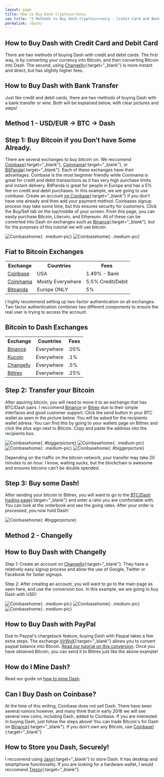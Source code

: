 ```yaml
---
layout: page
title: How to Buy Dash Cryptocurrency
seo_title: "2 Methods to Buy Dash Cryptocurrency - Credit Card and Bank"
permalink: /dash/
---
```



## How to Buy Dash with Credit Card and Debit Card

There are two methods of buying Dash with credit and debit cards. The first way, is by converting your currency into Bitcoin, and then converting Bitcoin into Dash. The second, using [Changelly](https://changelly.com/?ref_id=4af50f9c87f2){:target="_blank"} is more instant and direct, but has slightly higher fees.

## How to Buy Dash with Bank Transfer

Just like credit and debit cards, there are two methods of buying Dash with a bank transfer or wire. Both will be explained below, with clear pictures and steps!


## Method 1 - USD/EUR -> BTC -> Dash

## Step 1: Buy Bitcoin if you Don’t have Some Already.

There are several exchanges to buy bitcoin on. We reccomend [Coinbase](https://www.coinbase.com/join/53bc38a3b11f6623df000004){:target="_blank"}, [Coinmama](https://www.coinmama.com/?ref=buyaltcoinsworldwideio){:target="_blank"}, or [BitPanda](https://www.bitpanda.com/?ref=7989064235904733469){:target="_blank"}. Each of these exchanges have their advantages. Coinbase is the most beginner friendly while Coinmama is great for credit and debit transactions as it has very high purchase limits and instant delivery.  BitPanda is great for people in Europe and has a 5% fee on credit and debit purchases. In this example, we are going to use coinbase. Create an account [on Coinbase](https://www.coinbase.com/join/53bc38a3b11f6623df000004){:target="_blank"} if you don’t have one already and then add your payment method.  Coinbases signup process may take some time, but this ensures security for customers. Click the Buy/Sell tab on the top/middle of your screen. From this page, you can easily purchase Bitcoin, Litecoin, and Ethereum. All of these can be converted into Dash on exchanges such as [Binance](https://www.binance.com/?ref=18991911){:target="_blank"}, but for the purposes of this tutorial we will use bitcoin.


![Coinbasehome](/img/Coinbase3.png){: .medium-pic}
![Coinbasehome](/img/Coinbase2.png){: .medium-pic}

## Fiat to Bitcoin Exchanges 
<table class="basic-table" align="center">
 <tr>
  <th>Exchange</th>
  <th>Countries</th>
  <th>Fees</th>
 </tr>

 <tr>
  <td><a href="https://www.coinbase.com/join/53bc38a3b11f6623df000004"> Coinbase</a></td>
  <td>USA</td>
  <td>1.49% - Bank </td>
 </tr>

 <tr>
  <td><a href="https://www.coinmama.com/?ref=buyaltcoinsworldwideio">Coinmama</a></td>
  <td>Mostly Everywhere</td>
  <td>5.5% Credit/Debit</td>
 </tr>
 <tr>
  <td><a href="https://www.bitpanda.com/?ref=7989064235904733469">Bitpanda</a></td>
  <td>Europe ONLY</td>
  <td>5%</td>
 </tr>
 
</table>


I highly recommend setting up two-factor authentication on all exchanges. Two factor authentication combines two different components to ensure the real user is trying to access the account. 

## Bitcoin to Dash Exchanges 
<table class="basic-table" align="center">
 <tr>
  <th>Exchange</th>
  <th>Countries</th>
  <th>Fees</th>
 </tr>

 <tr>
  <td><a href="https://www.binance.com/?ref=18991911"> Binance</a></td>
  <td>Everywhere</td>
  <td>.05% </td>
 </tr>

<tr>
  <td><a href="https://www.kucoin.com/#/?r=22K26">Kucoin</a></td>
  <td>Everywhere</td>
  <td>.1%</td>
 </tr>

 <tr>
  <td><a href="https://changelly.com/?ref_id=4af50f9c87f2">Changelly</a></td>
  <td>Everywhere</td>
  <td>.5%</td>
 </tr>
 <tr>
  <td><a href="https://bittrex.com/">Bittrex</a></td>
  <td>Everywhere</td>
  <td>.25%</td>
 </tr>
 
</table>

## Step 2: Transfer your Bitcoin

After aquiring bitcoin, you will need to move it to an exchange that has BTC/Dash pairs. I reccomend [Binance](https://www.binance.com/?ref=18991911) or [Bitrex]() due to their simple interfaces and good customer support. Click the send button in your BTC wallet as seen in the picture below. You will be asked for the recipients wallet adress. You can find this by going to your wallets page on Bittrex and click the plus sign next to Bitcoin. Copy and paste the address into the recipients box.

![Coinbasehome](/img/BittrexWithdraw.png){: #biggerpicture}
![Coinbasehome](/img/Send1.png){: .medium-pic}
![Coinbasehome](/img/Send2.png){: .medium-pic} 
![Coinbasehome](/img/Send3.png){: #biggerpicture}


Depending on the traffic on the bitcoin network, your transfer may take 20 minutes to an hour. I know, waiting sucks, but the blockchain is awesome and ensures bitcoins can't be double spended. 

## Step 3: Buy some Dash!

After sending your bitcoin to Bittrex, you will want to go to the [BTC/Dash trading page](https://bittrex.com/Market/Index?MarketName=BTC-DASH){:target="_blank"} and enter a ratio you are comfortable with. You can look at the orderbook and see the going rates. After your order is processed, you now hold Dash! 

![Coinbasehome](/img/ExchangeArk.png){: #biggerpicture}


## Method 2 - Changelly

## How to Buy Dash with Changelly

Step 1: Create an account on [Changelly](https://changelly.com/?ref_id=4af50f9c87f2){:target="_blank"}. They have a relatively easy signup process and allow the use of Google, Twitter or Facebook for faster signups.

Step 2: After creating an account, you will want to go to the main page as seen here, and use the conversion box. In this example, we are going to buy Dash with USD! 

![Coinbasehome](/img/XRP2.png){: .medium-pic}
![Coinbasehome](/img/XRP.png){: .medium-pic}
![Coinbasehome](/img/XRP1.png){: .medium-pic}

## How to Buy Dash with PayPal

Due to Paypal's chargeback feature, buying Dash with Paypal takes a few extra steps. The exchange [VirWoX](https://www.virwox.com?r=22aa25){:target="_blank"} allows you to convert paypal balance into Bitcoin. [Read our tutorial on this conversion](/buy-bitcoin/paypal/). Once you have obtained Bitcoin, you can send it to Bittrex just like the above example!

## How do I Mine Dash?

Read our guide on [how to mine Dash](/mining/hardware/dash/).

## Can I Buy Dash on Coinbase?

At the time of this writing, Coinbase does not sell Dash. There have been several rumors however, and many think that in early 2018 we will see several new coins, including Dash, added to Coinbase. If you are interested in buying Dash, just follow the steps above! You can trade Bitcoin's for Dash on [Binance](https://www.binance.com/?ref=18991911){:target="_blank"}. If you don't own any Bitcoin, use [Coinbase!](https://www.coinbase.com/join/53bc38a3b11f6623df000004){:target="_blank"}

## How to Store you Dash, Securely!

I reccomend using [Jaxx](https://jaxx.io/support.html){:target="_blank"} to store Dash. It has desktop and smartphone functionality. If you are looking for a hardware wallet, I would reccomend [Trezor](https://shop.trezor.io?a=cryptoking.io){:target="_blank"}. 